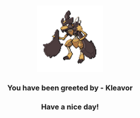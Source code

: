 <p align="center">
            <img src="https://raw.githubusercontent.com/PokeAPI/sprites/master/sprites/pokemon/900.png" width="150" height="150">
          </p>
          <h3 align="center">You have been greeted by - <b>Kleavor</b></h3>
          <h3 align="center">Have a nice day!</h3>
        